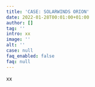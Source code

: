 ```yaml
---
title: 'CASE: SOLARWINDS ORION'
date: 2022-01-28T00:01:00+01:00
author: []
tag: ''
intro: xx
image: ''
alt: ''
case: null
faq_enabled: false
faq: null
---
```

xx

